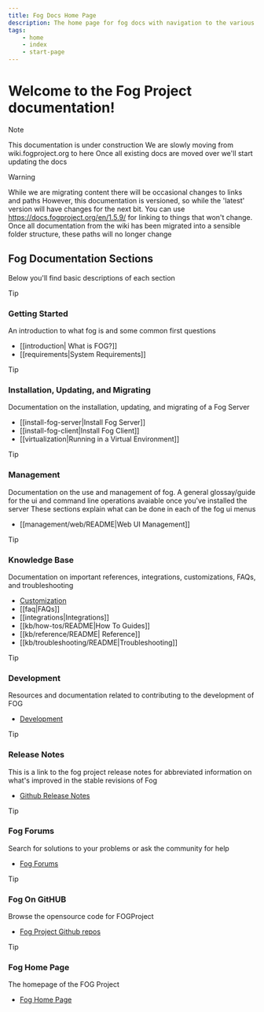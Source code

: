 ```yaml
---
title: Fog Docs Home Page
description: The home page for fog docs with navigation to the various sections
tags:
    - home
    - index
    - start-page
---
```


# Welcome to the Fog Project documentation!

> [!NOTE]
> This documentation is under construction
> We are slowly moving from wiki.fogproject.org to here
> Once all existing docs are moved over we'll start updating the docs 

> [!warning]
> While we are migrating content there will be occasional changes to links and paths
> However, this documentation is versioned, so while the 'latest' version will have changes for the next bit. You can use https://docs.fogproject.org/en/1.5.9/ for linking to things that won't change. 
> Once all documentation from the wiki has been migrated into a sensible folder structure, these paths will no longer change

## Fog Documentation Sections

Below you'll find basic descriptions of each section

> [!tip] 
> ### Getting Started
> An introduction to what fog is and some common first questions
> - [[introduction| What is FOG?]]
> - [[requirements|System Requirements]]

> [!tip]
> ### Installation, Updating, and Migrating
>Documentation on the installation, updating, and migrating of a Fog Server
> - [[install-fog-server|Install Fog Server]]
> - [[install-fog-client|Install Fog Client]]
> - [[virtualization|Running in a Virtual Environment]]

>[!tip]
>### Management
>Documentation on the use and management of fog. A general glossay/guide for the ui and command line operations avaiable once you've installed the server
>These sections explain what can be done in each of the fog ui menus
>- [[management/web/README|Web UI Management]]

>[!tip]
>### Knowledge Base
>Documentation on important references, integrations, customizations, FAQs, and troubleshooting
> - [Customization](knowledge-base\customization)
> - [[faq|FAQs]]
> - [[integrations|Integrations]]
> - [[kb/how-tos/README|How To Guides]]
> - [[kb/reference/README| Reference]]
> - [[kb/troubleshooting/README|Troubleshooting]]


>[!tip]
>### Development
>Resources and documentation related to contributing to the development of FOG
>- [Development](development\fog_release)

>[!tip]
>### Release Notes
>This is a link to the fog project release notes for abbreviated information on what's improved in the stable revisions of Fog
>- [Github Release Notes](https://github.com/FOGProject/fogproject/blob/master/Release%20Notes.MD)

>[!tip]
>### Fog Forums
>Search for solutions to your problems or ask the community for help
>- [Fog Forums](https://forums.fogproject.org)

>[!tip]
>### Fog On GitHUB
>Browse the opensource code for FOGProject
>- [Fog Project Github repos](https://github.com/FOGProject)

>[!tip]
>### Fog Home Page
>The homepage of the FOG Project
>- [Fog Home Page](https://fogproject.org)
